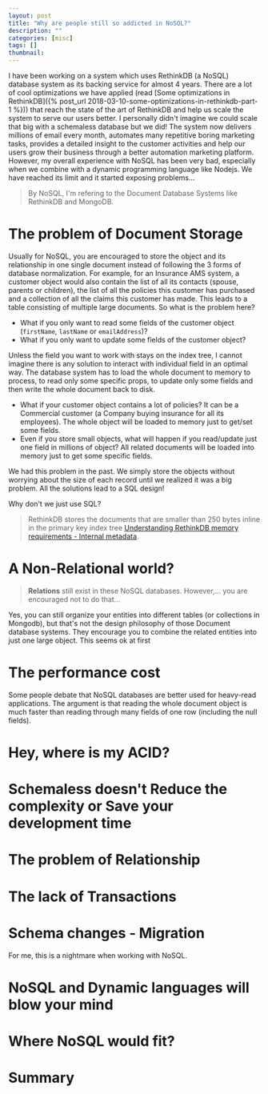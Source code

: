 ```yaml
---
layout: post
title: "Why are people still so addicted in NoSQL?"
description: ""
categories: [misc]
tags: []
thumbnail:
---
```


I have been working on a system which uses RethinkDB (a NoSQL) database system as its backing
service for almost 4 years. There are a lot of cool optimizations we have applied
(read [Some optimizations in RethinkDB]({% post_url 2018-03-10-some-optimizations-in-rethinkdb-part-1 %}))
that reach the state of the art of RethinkDB and help us scale the system to serve our
users better. I personally didn't imagine we could scale that big with a schemaless database but we
did! The system now delivers millions of email every month, automates many repetitive boring
marketing tasks, provides a detailed insight to the customer activities and help our users grow
their business through a better automation marketing platform. However, my overall experience with
NoSQL has been very bad, especially when we combine with a dynamic programming language like Nodejs.
We have reached its limit and it started exposing problems...

> By NoSQL, I'm refering to the Document Database Systems like RethinkDB and MongoDB.

# The problem of Document Storage

Usually for NoSQL, you are encouraged to store the object and its relationship in one single
document instead of following the 3 forms of database normalization. For example, for an Insurance
AMS system, a customer object would also contain the list of all its contacts (spouse, parents or
children), the list of all the policies this customer has purchased and a collection of all the
claims this customer has made. This leads to a table consisting of multiple large documents. So what
is the problem here?

- What if you only want to read some fields of the customer object (`firstName`, `lastName` or
  `emailAddress`)?
- What if you only want to update some fields of the customer object?

Unless the field you want to work with stays on the index tree, I cannot imagine there is any
solution to interact with individual field in an optimal way. The database system has to load the
whole document to memory to process, to read only some specific props, to update only some fields
and then write the whole document back to disk.

- What if your customer object contains a lot of policies? It can be a Commercial customer (a
  Company buying insurance for all its employees). The whole object will be loaded to memory just to
  get/set some fields.
- Even if you store small objects, what will happen if you read/update just one field in millions of
  object? All related documents will be loaded into memory just to get some specific fields.

We had this problem in the past. We simply store the objects without worrying about the size of each
record until we realized it was a big problem. All the solutions lead to a SQL design!

Why don't we just use SQL?

> RethinkDB stores the documents that are smaller than 250 bytes inline in the primary key index
> tree
> [Understanding RethinkDB memory requirements - Internal metadata](https://rethinkdb.com/docs/memory-usage#internal-metadata).

# A Non-Relational world?

> **Relations** still exist in these NoSQL databases. However,...
> you are encouraged not to do that...

Yes, you can still organize your entities into different tables (or collections in Mongodb), but
that's not the design philosophy of those Document database systems. They encourage you to combine
the related entities into just one large object. This seems ok at first

# The performance cost

Some people debate that NoSQL databases are better used for heavy-read applications. The
argument is that reading the whole document object is much faster than reading through many fields
of one row (including the null fields).

# Hey, where is my ACID?


# Schemaless doesn't Reduce the complexity or Save your development time

# The problem of Relationship

# The lack of Transactions

# Schema changes - Migration

For me, this is a nightmare when working with NoSQL.

# NoSQL and Dynamic languages will blow your mind

# Where NoSQL would fit?

# Summary
